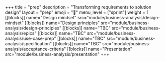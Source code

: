 +++
title = "prep"
description = "Transforming requirements to solution design"
layout = "prep"
emoji = "📅"
menu_level = ["sprint"]
weight = 1
[[blocks]]
name="Design mindset"
src="module/business-analysis/design-mindset"
[[blocks]]
name="Design principles"
src="module/business-analysis/design-principles"
[[blocks]]
name="TBC"
src="module/business-analysis/epics"
[[blocks]]
name="TBC"
src="module/business-analysis/use-case-prep"
[[blocks]]
name="TBC"
src="module/business-analysis/specification"
[[blocks]]
name="TBC"
src="module/business-analysis/acceptance-criteria"
[[blocks]]
name="Presentation"
src="module/business-analysis/presentation"
+++